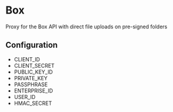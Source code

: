 # Box

Proxy for the Box API with direct file uploads on pre-signed folders

## Configuration

- CLIENT_ID
- CLIENT_SECRET
- PUBLIC_KEY_ID
- PRIVATE_KEY
- PASSPHRASE
- ENTERPRISE_ID
- USER_ID
- HMAC_SECRET
